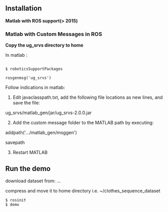 
## Installation

**Matlab with ROS support(> 2015)**

### Matlab with Custom Messages in ROS
**Copy the ug_srvs directory to home**

In matlab :
```

$ roboticsSupportPackages

rosgenmsg('ug_srvs')
```

Follow indications in matlab:

1. Edit javaclasspath.txt, add the following file locations as new lines, and save the file:
 
ug_srvs/matlab_gen/jar/ug_srvs-2.0.0.jar
 
2. Add the custom message folder to the MATLAB path by executing:
 
addpath('.../matlab_gen/msggen')

savepath
 
3. Restart MATLAB


## Run the demo

download dataset from: ...

compress and move it to home directory i.e. ~/clothes_sequence_dataset
```
$ rosinit
$ demo
```



